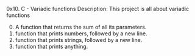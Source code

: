 0x10. C - Variadic functions
Description:
This project is all about variadic functions

0. A  function that returns the sum of all its parameters.
1. function that prints numbers, followed by a new line.
2. function that prints strings, followed by a new line.
3. function that prints anything.
